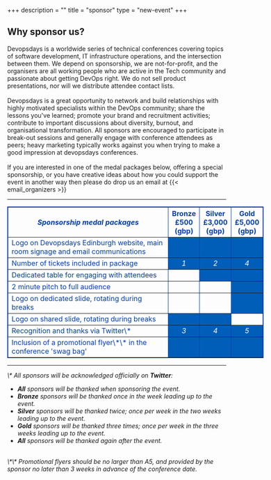 +++
description = ""
title = "sponsor"
type = "new-event"
+++
<h2>Why sponsor us?</h2>
Devopsdays is a worldwide series of technical conferences covering topics of software development, IT infrastructure operations, and the intersection between them.  We depend on sponsorship, we are not-for-profit, and the organisers are all working people who are active in the Tech community and passionate about getting DevOps right.  We do not sell product presentations, nor will we distribute attendee contact lists.
<br>
<br>
Devopsdays is a great opportunity to network and build relationships with highly motivated specialists within the DevOps community; share the lessons you've learned; promote your brand and recruitment activities; contribute to important discussions about diversity, burnout, and organisational transformation. All sponsors are encouraged to participate in break-out sessions and generally engage with conference attendees as peers; heavy marketing typically works against you when trying to make a good impression at devopsdays conferences.
<br>
<br>
If you are interested in one of the medal packages below, offering a special sponsorship, or you have creative ideas about how you could support the event in another way then please do drop us an email at {{< email_organizers >}}
<hr/>
<div style="width:590px; margin: 0 auto;">
<table border=1 cellspacing=1 cellpadding=3 style="color:#003CB6" bordercolor="003CB6">
  <tr>
    <th><i>Sponsorship medal packages</i></th>
    <th><center><b>Bronze<br />£500<br />(gbp)</center></b></th>
    <th><center><b>Silver<br />£3,000<br />(gbp)</center></b></th>
    <th><center><b>Gold<br />£5,000<br />(gbp)</center></b></th>
  </tr>
<tr>
  <td>Logo on Devopsdays Edinburgh website, main room signage and email communications</td>
  <td bgcolor="005EB8">&nbsp;</td>
  <td bgcolor="005EB8">&nbsp;</td>
  <td bgcolor="005EB8">&nbsp;</td>
</tr>
<tr>
  <td>Number of tickets included in package</td>
  <td bgcolor="005EB8" style="color:white" ><center><i>1</i></center></td>
  <td bgcolor="005EB8" style="color:white" ><center><i>2</i></center></td>
  <td bgcolor="005EB8" style="color:white" ><center><i>4</i></center></td>
</tr>
<tr>
  <td>Dedicated table for engaging with attendees</td>
  <td>&nbsp;</td>
  <td bgcolor="005EB8" ><center><i></i></center></td>
  <td bgcolor="005EB8" ><center><i></i></center></td>
</tr>
<tr>
  <td>2 minute pitch to full audience</td>
  <td>&nbsp;</td>
  <td>&nbsp;</td>
  <td bgcolor="005EB8"  >&nbsp;</td>
  </tr>
</tr>
<tr>
  <td>Logo on dedicated slide, rotating during breaks</td>
  <td>&nbsp;</td>
  <td >&nbsp;</td>
  <td bgcolor="005EB8" >&nbsp;</td>
</tr>
<tr>
  <td>Logo on shared slide, rotating during breaks</td>
  <td bgcolor="005EB8" >&nbsp;</td>
  <td bgcolor="005EB8" >&nbsp;</td>
  <td>&nbsp;</td>
</tr>
<tr>
  <td>Recognition and thanks via Twitter\*</td>
  <td bgcolor="005EB8" style="color:white" ><center><i>3</i></center></td>
  <td bgcolor="005EB8" style="color:white" ><center><i>4</i></center></td>
  <td bgcolor="005EB8" style="color:white" ><center><i>5</i></center></td>
</tr>
<tr>
  <td>Inclusion of a promotional flyer\*\* in the conference 'swag bag'</td>
  <td bgcolor="005EB8" >&nbsp;</td>
  <td bgcolor="005EB8" >&nbsp;</td>
  <td bgcolor="005EB8" >&nbsp;</td>
</tr>
</table>
</div>
<hr/>
<i>\* All sponsors will be acknowledged officially on <strong>Twitter</strong>:
<ul>
  <li><strong>All</strong> sponsors will be thanked when sponsoring the event.</li>
  <li><strong>Bronze</strong> sponsors will be thanked once in the week leading up to the event.</li>
  <li><strong>Silver</strong> sponsors will be thanked twice; once per week in the two weeks leading up to the event.</li>
  <li><strong>Gold</strong> sponsors will be thanked three times; once per week in the three weeks leading up to the event.</li>
  <li><strong>All</strong> sponsors will be thanked again after the event.</li>
</ul>
<br/>
\*\* Promotional flyers should be no larger than A5, and provided by the sponsor no later than 3 weeks in advance of the conference date.
</i>